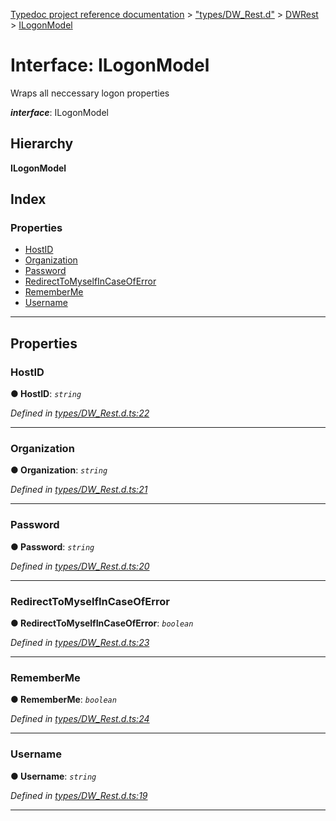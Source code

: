 [Typedoc project reference documentation](../README.md) > ["types/DW_Rest.d"](../modules/_types_dw_rest_d_.md) > [DWRest](../modules/_types_dw_rest_d_.dwrest.md) > [ILogonModel](../interfaces/_types_dw_rest_d_.dwrest.ilogonmodel.md)

# Interface: ILogonModel

Wraps all neccessary logon properties

*__interface__*: ILogonModel

## Hierarchy

**ILogonModel**

## Index

### Properties

* [HostID](_types_dw_rest_d_.dwrest.ilogonmodel.md#hostid)
* [Organization](_types_dw_rest_d_.dwrest.ilogonmodel.md#organization)
* [Password](_types_dw_rest_d_.dwrest.ilogonmodel.md#password)
* [RedirectToMyselfInCaseOfError](_types_dw_rest_d_.dwrest.ilogonmodel.md#redirecttomyselfincaseoferror)
* [RememberMe](_types_dw_rest_d_.dwrest.ilogonmodel.md#rememberme)
* [Username](_types_dw_rest_d_.dwrest.ilogonmodel.md#username)

---

## Properties

<a id="hostid"></a>

###  HostID

**● HostID**: *`string`*

*Defined in [types/DW_Rest.d.ts:22](https://github.com/DocuWare/REST-Sample-TS/blob/a4697e2/src/types/DW_Rest.d.ts#L22)*

___
<a id="organization"></a>

###  Organization

**● Organization**: *`string`*

*Defined in [types/DW_Rest.d.ts:21](https://github.com/DocuWare/REST-Sample-TS/blob/a4697e2/src/types/DW_Rest.d.ts#L21)*

___
<a id="password"></a>

###  Password

**● Password**: *`string`*

*Defined in [types/DW_Rest.d.ts:20](https://github.com/DocuWare/REST-Sample-TS/blob/a4697e2/src/types/DW_Rest.d.ts#L20)*

___
<a id="redirecttomyselfincaseoferror"></a>

###  RedirectToMyselfInCaseOfError

**● RedirectToMyselfInCaseOfError**: *`boolean`*

*Defined in [types/DW_Rest.d.ts:23](https://github.com/DocuWare/REST-Sample-TS/blob/a4697e2/src/types/DW_Rest.d.ts#L23)*

___
<a id="rememberme"></a>

###  RememberMe

**● RememberMe**: *`boolean`*

*Defined in [types/DW_Rest.d.ts:24](https://github.com/DocuWare/REST-Sample-TS/blob/a4697e2/src/types/DW_Rest.d.ts#L24)*

___
<a id="username"></a>

###  Username

**● Username**: *`string`*

*Defined in [types/DW_Rest.d.ts:19](https://github.com/DocuWare/REST-Sample-TS/blob/a4697e2/src/types/DW_Rest.d.ts#L19)*

___

